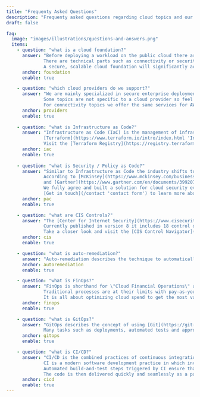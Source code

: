 ```yaml
---
title: "Frequenty Asked Questions"
description: "Frequenty asked questions regarding cloud topics and our services"
draft: false

faq:
  image: "images/illustrations/questions-and-answers.png"
  items:
    - question: "what is a cloud foundation?"
      answer: "Before deploying a workload on the public cloud there are many moving parts which have to be coordinated.
              There are technical parts such as connectivity or security and organizational parts such as finance or operations.<br>
              A secure, scalable cloud foundation will significantly accelerate your cloud adoption journey and is the key to success."
      anchor: foundation
      enable: true

    - question: "which cloud providers do we support?"
      answer: "We are mainly specialized in secure enterprise deployments on AWS. 
              Some topics are not specific to a cloud provider so feel free to [get in touch](/contact 'contact form') anyway!<br>
              For connectivity topics we offer the same services for AWS and Azure."
      anchor: providers
      enable: true
      
    - question: "what is Infrastructure as Code?"
      answer: "Infrastructure as Code (IaC) is the management of infrastructure in a descriptive model, using software development methods such as versioning of source code.<br>
              [Terraform](https://www.terraform.io/intro/index.html 'Introduction to Terraform') is a powerful open-source Infrastructure as Code software and an outstanding tool for cloud deployments.<br>
              Visit the [Terraform Registry](https://registry.terraform.io/namespaces/nuvibit) and take a look at some of our free to use public modules."
      anchor: iac
      enable: true
      
    - question: "what is Security / Policy as Code?"
      answer: "Similar to Infrastructure as Code the industry shifts to Security / Policy as Code.
              According to [McKinsey](https://www.mckinsey.com/business-functions/mckinsey-digital/our-insights/security-as-code-the-best-and-maybe-only-path-to-securing-cloud-applications-and-systems) 
              and [Gartner](https://www.gartner.com/en/documents/3992070/using-cloud-native-policy-as-code-to-secure-deployments-) the success of security at scale depends on automation and codification.<br>
              We fully agree and built a solution for cloud security event management based on Policy as Code.<br>
              [Get in touch](/contact 'contact form') to learn more about **SEMPER**."
      anchor: pac
      enable: true

    - question: "what are CIS Controls?"
      answer: "The [Center for Internet Security](https://www.cisecurity.org/) publishes best practices guidelines for IT security. 
              Currently published in version 8 it includes 18 control domains from Data Protection, Audit Logging, Service Provider Configuration to Penetration testing and more<br>
              Take a closer look and visit the [CIS Control Navigator](https://www.cisecurity.org/controls/cis-controls-navigator/)."
      anchor: cis
      enable: true

    - question: "what is auto-remediation?"
      answer: "Auto-remediation describes the technique to automatically react on a policy violation and actively engage to enforce to a policy. If for example an AWS Security Group with insecure rules is deployed, the Security Group could be automatically destroyed by auto-remediation."
      anchor: autoremediation
      enable: true

    - question: "what is FinOps?"
      answer: "FinOps is shorthand for \"Cloud Financial Operations\" and describes finance best practices for the cloud.
              Traditional processes are at their limits with pay-as-you-go models, where the costs scale with the actual workload.<br>
              It is all about optimizing cloud spend to get the most value for the business."
      anchor: finops
      enable: true

    - question: "what is GitOps?"
      answer: "GitOps describes the concept of using [Git](https://git-scm.com) as the central version control system to manage the lifecycle of a solution.<br>
              Many tasks such as deployments, automated tests and approval workflows are all triggered and managed by Git events while keeping everything versioned."
      anchor: gitops
      enable: true

    - question: "what is CI/CD?"
      answer: "CI/CD is the combined practices of continuous integration (CI) and continuous delivery or continuous deployment (CD).<br>
              CI is a modern software development practice in which incremental code changes are made frequently and reliably.
              Automated build-and-test steps triggered by CI ensure that code changes being pushed to production are reliable.<br>
              The code is then delivered quickly and seamlessly as a part of the CD process."
      anchor: cicd
      enable: true
---
```

